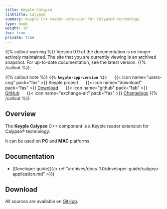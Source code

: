 ```yaml
---
title: Keyple Calypso
linktitle: Calypso
summary: Keyple C++ reader extension for Calypso® technology.
type: book
weight: 10
toc: true
private: true
---
```

{{% callout warning %}}
Version 0.9 of the documentation is no longer actively maintained. The site that you are currently viewing is an archived snapshot. For up-to-date documentation, see the latest version.
{{% /callout %}}

{{% callout note %}}
**`{{% keyple-cpp-version %}}`**
&nbsp;&nbsp;&nbsp;&nbsp;&nbsp;{{< icon name="users-cog" pack="fas" >}}
Keyple project
&nbsp;&nbsp;&nbsp;&nbsp;&nbsp;{{< icon name="download" pack="fas" >}}
[Download](#download)
&nbsp;&nbsp;&nbsp;&nbsp;&nbsp;{{< icon name="github" pack="fab" >}}
[GitHub](https://github.com/eclipse-keyple/keyple-cpp/tree/master/component/keyple-calypso)
&nbsp;&nbsp;&nbsp;&nbsp;&nbsp;{{< icon name="exchange-alt" pack="fas" >}}
[Changelogs](https://github.com/eclipse-keyple/keyple-cpp/releases/)
{{% /callout %}}

## Overview

The **Keyple Calypso** C++ component is a Keyple reader extension for Calypso® technology.

It can be used on **PC** and **MAC** platforms.

## Documentation

* [Developer guide]({{< ref "archives/docs-1.0/developer-guide/calypso-application.md" >}})

## Download

All sources are available on [GitHub](https://github.com/eclipse-keyple/keyple-cpp/).